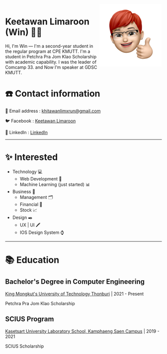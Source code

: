 

<img a="Hi!" align="right" height="200" width="200" alt="riflowth's avatar" src="img/Untitled.png"/>

# Keetawan Limaroon (Win) 🤏🏻 

Hi, I'm Win — I'm a second-year student in the regular program at CPE KMUTT. I'm a student in Petchra Pra Jom Klao Scholarship with academic capability. I was the leader of Comcamp 33. and Now I’m speaker at GDSC KMUTT.

# ☎️ Contact information

📧 Email address : khitawanlimxrun@gmail.com

🐦 Facebook : [Keetawan Limaroon](https://www.facebook.com/keetawan.limaroon/)

🔗 LinkedIn : [LinkedIn](https://www.linkedin.com/in/keetawan-limaroon-7b91391b2/)

---

# ✨ Interested

- Technology 💻
    - Web Development 📱
    - Machine Learning (just started) 📊
- Business 💼
    - Management 🗂
    - Financial 💸
    - Stock 📈
- Design ✒️
    - UX | UI 🖍
    - IOS Design System ⌚️

---

# 📚 Education

## **Bachelor's Degree in Computer Engineering**

[King Mongkut's University of Technology Thonburi](https://en.wikipedia.org/wiki/King_Mongkut%27s_University_of_Technology_Thonburi) | 2021 - Present

Petchra Pra Jom Klao Scholarship

## SCIUS Program

[Kasetsart University Laboratory School, Kamphaeng Saen Campus](https://en.wikipedia.org/wiki/King_Mongkut%27s_University_of_Technology_Thonburi) | 2019 - 2021

SCIUS Scholarship
